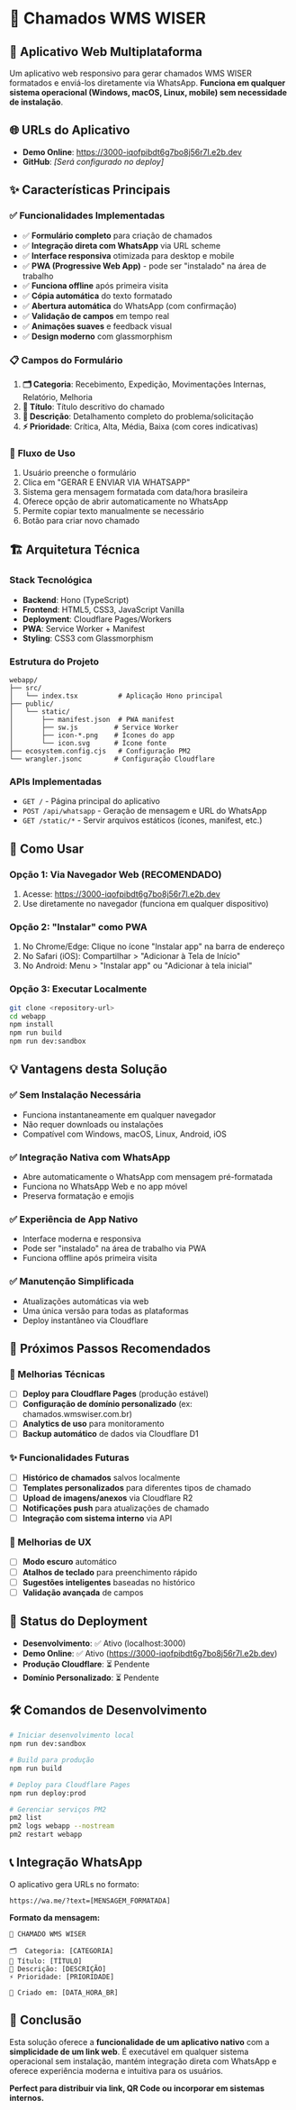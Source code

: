 # 🚨 Chamados WMS WISER

## 📱 Aplicativo Web Multiplataforma

Um aplicativo web responsivo para gerar chamados WMS WISER formatados e enviá-los diretamente via WhatsApp. **Funciona em qualquer sistema operacional (Windows, macOS, Linux, mobile) sem necessidade de instalação**.

## 🌐 URLs do Aplicativo

- **Demo Online**: https://3000-iqofpibdt6g7bo8j56r7l.e2b.dev
- **GitHub**: *[Será configurado no deploy]*

## ✨ Características Principais

### ✅ **Funcionalidades Implementadas**
- ✅ **Formulário completo** para criação de chamados
- ✅ **Integração direta com WhatsApp** via URL scheme
- ✅ **Interface responsiva** otimizada para desktop e mobile
- ✅ **PWA (Progressive Web App)** - pode ser "instalado" na área de trabalho
- ✅ **Funciona offline** após primeira visita
- ✅ **Cópia automática** do texto formatado
- ✅ **Abertura automática** do WhatsApp (com confirmação)
- ✅ **Validação de campos** em tempo real
- ✅ **Animações suaves** e feedback visual
- ✅ **Design moderno** com glassmorphism

### 📋 **Campos do Formulário**
1. **🗂️ Categoria**: Recebimento, Expedição, Movimentações Internas, Relatório, Melhoria
2. **📝 Título**: Título descritivo do chamado
3. **📄 Descrição**: Detalhamento completo do problema/solicitação
4. **⚡ Prioridade**: Crítica, Alta, Média, Baixa (com cores indicativas)

### 🔄 **Fluxo de Uso**
1. Usuário preenche o formulário
2. Clica em "GERAR E ENVIAR VIA WHATSAPP"
3. Sistema gera mensagem formatada com data/hora brasileira
4. Oferece opção de abrir automaticamente no WhatsApp
5. Permite copiar texto manualmente se necessário
6. Botão para criar novo chamado

## 🏗️ Arquitetura Técnica

### **Stack Tecnológica**
- **Backend**: Hono (TypeScript)
- **Frontend**: HTML5, CSS3, JavaScript Vanilla
- **Deployment**: Cloudflare Pages/Workers
- **PWA**: Service Worker + Manifest
- **Styling**: CSS3 com Glassmorphism

### **Estrutura do Projeto**
```
webapp/
├── src/
│   └── index.tsx          # Aplicação Hono principal
├── public/
│   └── static/
│       ├── manifest.json  # PWA manifest
│       ├── sw.js         # Service Worker
│       ├── icon-*.png    # Ícones do app
│       └── icon.svg      # Ícone fonte
├── ecosystem.config.cjs   # Configuração PM2
└── wrangler.jsonc        # Configuração Cloudflare
```

### **APIs Implementadas**
- `GET /` - Página principal do aplicativo
- `POST /api/whatsapp` - Geração de mensagem e URL do WhatsApp
- `GET /static/*` - Servir arquivos estáticos (ícones, manifest, etc.)

## 📱 Como Usar

### **Opção 1: Via Navegador Web (RECOMENDADO)**
1. Acesse: https://3000-iqofpibdt6g7bo8j56r7l.e2b.dev
2. Use diretamente no navegador (funciona em qualquer dispositivo)

### **Opção 2: "Instalar" como PWA**
1. No Chrome/Edge: Clique no ícone "Instalar app" na barra de endereço
2. No Safari (iOS): Compartilhar > "Adicionar à Tela de Início"
3. No Android: Menu > "Instalar app" ou "Adicionar à tela inicial"

### **Opção 3: Executar Localmente**
```bash
git clone <repository-url>
cd webapp
npm install
npm run build
npm run dev:sandbox
```

## 💡 Vantagens desta Solução

### **✅ Sem Instalação Necessária**
- Funciona instantaneamente em qualquer navegador
- Não requer downloads ou instalações
- Compatível com Windows, macOS, Linux, Android, iOS

### **✅ Integração Nativa com WhatsApp**
- Abre automaticamente o WhatsApp com mensagem pré-formatada
- Funciona no WhatsApp Web e no app móvel
- Preserva formatação e emojis

### **✅ Experiência de App Nativo**
- Interface moderna e responsiva
- Pode ser "instalado" na área de trabalho via PWA
- Funciona offline após primeira visita

### **✅ Manutenção Simplificada**
- Atualizações automáticas via web
- Uma única versão para todas as plataformas
- Deploy instantâneo via Cloudflare

## 🚀 Próximos Passos Recomendados

### **🔧 Melhorias Técnicas**
- [ ] **Deploy para Cloudflare Pages** (produção estável)
- [ ] **Configuração de domínio personalizado** (ex: chamados.wmswiser.com.br)
- [ ] **Analytics de uso** para monitoramento
- [ ] **Backup automático** de dados via Cloudflare D1

### **✨ Funcionalidades Futuras**
- [ ] **Histórico de chamados** salvos localmente
- [ ] **Templates personalizados** para diferentes tipos de chamado
- [ ] **Upload de imagens/anexos** via Cloudflare R2
- [ ] **Notificações push** para atualizações de chamado
- [ ] **Integração com sistema interno** via API

### **🎨 Melhorias de UX**
- [ ] **Modo escuro** automático
- [ ] **Atalhos de teclado** para preenchimento rápido
- [ ] **Sugestões inteligentes** baseadas no histórico
- [ ] **Validação avançada** de campos

## 🔄 Status do Deployment

- **Desenvolvimento**: ✅ Ativo (localhost:3000)
- **Demo Online**: ✅ Ativo (https://3000-iqofpibdt6g7bo8j56r7l.e2b.dev)
- **Produção Cloudflare**: ⏳ Pendente
- **Domínio Personalizado**: ⏳ Pendente

## 🛠️ Comandos de Desenvolvimento

```bash
# Iniciar desenvolvimento local
npm run dev:sandbox

# Build para produção
npm run build

# Deploy para Cloudflare Pages
npm run deploy:prod

# Gerenciar serviços PM2
pm2 list
pm2 logs webapp --nostream
pm2 restart webapp
```

## 📞 Integração WhatsApp

O aplicativo gera URLs no formato:
```
https://wa.me/?text=[MENSAGEM_FORMATADA]
```

**Formato da mensagem:**
```
🚨 CHAMADO WMS WISER

🗂️  Categoria: [CATEGORIA]
📝 Título: [TÍTULO]
📄 Descrição: [DESCRIÇÃO]
⚡ Prioridade: [PRIORIDADE]

📅 Criado em: [DATA_HORA_BR]
```

## 🎯 Conclusão

Esta solução oferece a **funcionalidade de um aplicativo nativo** com a **simplicidade de um link web**. É executável em qualquer sistema operacional sem instalação, mantém integração direta com WhatsApp e oferece experiência moderna e intuitiva para os usuários.

**Perfect para distribuir via link, QR Code ou incorporar em sistemas internos.**